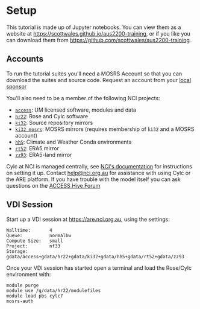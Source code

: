 # Setup

This tutorial is made up of Jupyter notebooks. You can view them as a website at https://scottwales.github.io/aus2200-training, or if you like you can download them from https://github.com/scottwales/aus2200-training.

## Accounts

To run the tutorial suites you'll need a MOSRS Account so that you can download the suites and source code. Request an account from your [local sponsor](https://opus.nci.org.au/display/DAE/UK+Met+Office+environment+prerequisites)

You'll also need to be a member of the following NCI projects:

 * [`access`](https://my.nci.org.au/mancini/project/access): UM licensed software, modules and data
 * [`hr22`](https://my.nci.org.au/mancini/project/hr22): Rose and Cylc software
 * [`ki32`](https://my.nci.org.au/mancini/project/ki32): Source repository mirrors
 * [`ki32_mosrs`](https://my.nci.org.au/mancini/project/ki32_mosrs): MOSRS mirrors (requires membership of `ki32` and a MOSRS account)
 * [`hh5`](https://my.nci.org.au/mancini/project/hh5): Climate and Weather Conda environments
 * [`rt52`](https://my.nci.org.au/mancini/project/rt52): ERA5 mirror
 * [`zz93`](https://my.nci.org.au/mancini/project/zz93): ERA5-land mirror
 
Cylc at NCI is managed centrally, see [NCI's documentation](https://opus.nci.org.au/display/DAE/UK+Met+Office+Environment+on+NCI) for instructions on setting it up. Contact help@nci.org.au for assistance with using Cylc or the ARE platform. If you have trouble with the model itself you can ask questions on the [ACCESS Hive Forum](https://forum.access-hive.org.au/latest)

## VDI Session

Start up a VDI session at https://are.nci.org.au, using the settings:

```
Walltime:       4
Queue:          normalbw
Compute Size:   small
Project:        nf33
Storage:        gdata/access+gdata/hr22+gdata/ki32+gdata/hh5+gdata/rt52+gdata/zz93
```

Once your VDI session has started open a terminal and load the Rose/Cylc environment with:
```
module purge
module use /g/data/hr22/modulefiles
module load pbs cylc7
mosrs-auth
```
